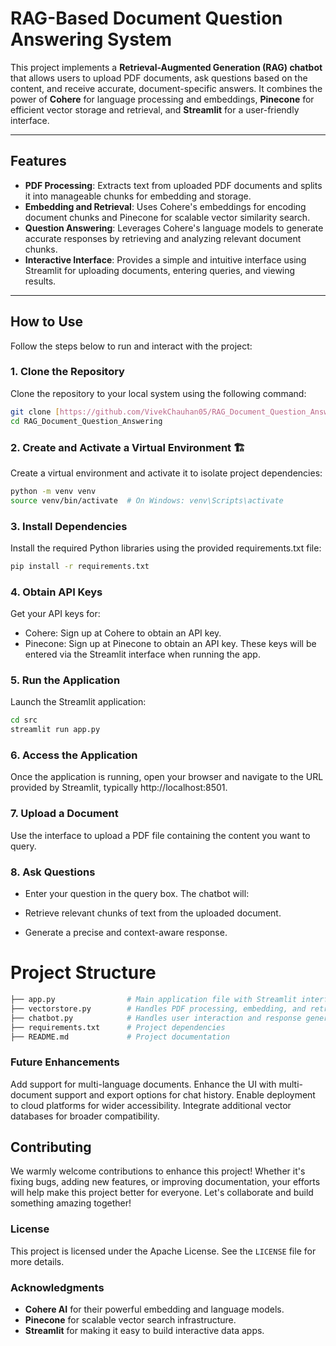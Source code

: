 # RAG-Based Document Question Answering System 

This project implements a **Retrieval-Augmented Generation (RAG) chatbot** that allows users to upload PDF documents, ask questions based on the content, and receive accurate, document-specific answers. It combines the power of **Cohere** for language processing and embeddings, **Pinecone** for efficient vector storage and retrieval, and **Streamlit** for a user-friendly interface.

---

## Features 

- **PDF Processing**: Extracts text from uploaded PDF documents and splits it into manageable chunks for embedding and storage.  
- **Embedding and Retrieval**: Uses Cohere's embeddings for encoding document chunks and Pinecone for scalable vector similarity search.  
- **Question Answering**: Leverages Cohere's language models to generate accurate responses by retrieving and analyzing relevant document chunks.  
- **Interactive Interface**: Provides a simple and intuitive interface using Streamlit for uploading documents, entering queries, and viewing results.  

---

## How to Use 

Follow the steps below to run and interact with the project:

### 1. Clone the Repository
Clone the repository to your local system using the following command:
```bash
git clone [https://github.com/VivekChauhan05/RAG_Document_Question_Answering.git](https://github.com/balanagasri/rag-document-qa.git)
cd RAG_Document_Question_Answering
```

### 2. Create and Activate a Virtual Environment 🏗
Create a virtual environment and activate it to isolate project dependencies:

```bash
python -m venv venv
source venv/bin/activate  # On Windows: venv\Scripts\activate
```

### 3. Install Dependencies 
Install the required Python libraries using the provided requirements.txt file:

```bash
pip install -r requirements.txt
```

### 4. Obtain API Keys 
Get your API keys for:

- Cohere: Sign up at Cohere to obtain an API key.
- Pinecone: Sign up at Pinecone to obtain an API key.
These keys will be entered via the Streamlit interface when running the app.

### 5. Run the Application 

Launch the Streamlit application:

```bash
cd src
streamlit run app.py
```

### 6. Access the Application 
Once the application is running, open your browser and navigate to the URL provided by Streamlit, typically http://localhost:8501.

### 7. Upload a Document 
Use the interface to upload a PDF file containing the content you want to query.

### 8. Ask Questions 
- Enter your question in the query box. The chatbot will:

- Retrieve relevant chunks of text from the uploaded document.
- Generate a precise and context-aware response.

# Project Structure 
```bash
├── app.py                # Main application file with Streamlit interface
├── vectorstore.py        # Handles PDF processing, embedding, and retrieval
├── chatbot.py            # Handles user interaction and response generation
├── requirements.txt      # Project dependencies
├── README.md             # Project documentation
```

### Future Enhancements 
Add support for multi-language documents.
Enhance the UI with multi-document support and export options for chat history.
Enable deployment to cloud platforms for wider accessibility.
Integrate additional vector databases for broader compatibility.

## Contributing 


 We warmly welcome contributions to enhance this project! Whether it's fixing bugs, adding new features, or improving documentation, your efforts will help make this project better for everyone. Let's collaborate and build something amazing together! 

### License  

This project is licensed under the Apache License. See the `LICENSE` file for more details.

### Acknowledgments 

- **Cohere AI** for their powerful embedding and language models. 
- **Pinecone** for scalable vector search infrastructure. 
- **Streamlit** for making it easy to build interactive data apps. 
